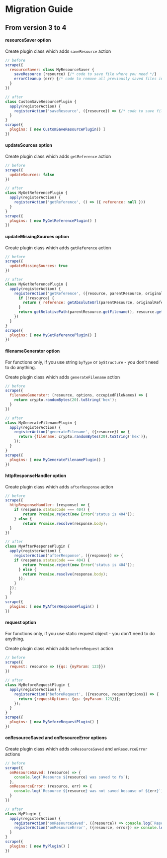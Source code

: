 # Migration Guide

## From version 3 to 4

#### resourceSaver option

Create plugin class which adds `saveResource` action
```javascript
// before
scrape({
  resourceSaver: class MyResourceSaver {
  	saveResource (resource) {/* code to save file where you need */}
  	errorCleanup (err) {/* code to remove all previously saved files in case of error */}
  }
})

// after
class CustomSaveResourcePlugin {
  apply(registerAction) {
    registerAction('saveResource', ({resource}) => {/* code to save file where you need */})
  }
}
scrape({
  plugins: [ new CustomSaveResourcePlugin() ]
})
```

#### updateSources option

Create plugin class which adds `getReference` action
```javascript
// before
scrape({
  updateSources: false
})

// after
class MyGetReferencePlugin {
  apply(registerAction) {
    registerAction('getReference', () => ({ reference: null }))
  }
}
scrape({
  plugins: [ new MyGetReferencePlugin() ]
})
```

#### updateMissingSources option

Create plugin class which adds `getReference` action
```javascript
// before
scrape({
  updateMissingSources: true
})

// after
class MyGetReferencePlugin {
  apply(registerAction) {
    registerAction('getReference', ({resource, parentResource, originalReference}) => {
      if (!resource) {
        return { reference: getAbsoluteUrl(parentResource, originalReference) }
      }
      return getRelativePath(parentResource.getFilename(), resource.getFilename());
    })
  }
}
scrape({
  plugins: [ new MyGetReferencePlugin() ]
})
```

#### filenameGenerator option 

For functions only, if you use string `byType` or `byStructure` - you don't need to do anything.

Create plugin class which adds `generateFilename` action
```javascript
// before
scrape({
  filenameGenerator: (resource, options, occupiedFileNames) => {
    return crypto.randomBytes(20).toString('hex'); 
  }
})

// after
class MyGenerateFilenamePlugin {
  apply(registerAction) {
    registerAction('generateFilename', ({resource}) => {
      return {filename: crypto.randomBytes(20).toString('hex')};
    });
  }
}
scrape({
  plugins: [ new MyGenerateFilenamePlugin() ]
})
```

#### httpResponseHandler option

Create plugin class which adds `afterResponse` action
```javascript
// before
scrape({
  httpResponseHandler: (response) => {
  	if (response.statusCode === 404) {
		return Promise.reject(new Error('status is 404'));
	} else {
		return Promise.resolve(response.body);
  }
})

// after
class MyAfterResponsePlugin {
  apply(registerAction) {
    registerAction('afterResponse', ({response}) => {
    if (response.statusCode === 404) {
        return Promise.reject(new Error('status is 404'));
      } else {
        return Promise.resolve(response.body);
      });
    }
  });
  }
}
scrape({
  plugins: [ new MyAfterResponsePlugin() ]
})
```

#### request option
For functions only, if you use static request object - you don't need to do anything.

Create plugin class which adds `beforeRequest` action
```javascript
// before
scrape({
  request: resource => ({qs: {myParam: 123}})
})

// after
class MyBeforeRequestPlugin {
  apply(registerAction) {
    registerAction('beforeRequest', ({resource, requestOptions}) => {
      return {requestOptions: {qs: {myParam: 123}}};
    });
  }
}
scrape({
  plugins: [ new MyBeforeRequestPlugin() ]
})
```

#### onResourceSaved and onResourceError options

Create plugin class which adds `onResourceSaved` and `onResourceError` actions
```javascript
// before
scrape({
  onResourceSaved: (resource) => {
  	console.log(`Resource ${resource} was saved to fs`);
  },
  onResourceError: (resource, err) => {
  	console.log(`Resource ${resource} was not saved because of ${err}`);
  }
})

// after
class MyPlugin {
  apply(registerAction) {
    registerAction('onResourceSaved', ({resource}) => console.log(`Resource ${resource.url} saved!`));
    registerAction('onResourceError', ({resource, error}) => console.log(`Resource ${resource.url} has error ${error}`));
  }
}
scrape({
  plugins: [ new MyPlugin() ]
})
```
